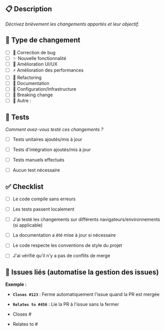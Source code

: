 ## 📋 Description

*Décrivez brièvement les changements apportés et leur objectif.*


## 🔄 Type de changement

- [ ] 🐛 Correction de bug
- [ ] ✨ Nouvelle fonctionnalité
- [ ] 💄 Amélioration UI/UX
- [ ] ⚡ Amélioration des performances
- [ ] 🧹 Refactoring
- [ ] 📝 Documentation
- [ ] 🔧 Configuration/Infrastructure
- [ ] 🚨 Breaking change
- [ ] 🧪 Autre : 

## 🧪 Tests

*Comment avez-vous testé ces changements ?*
- [ ] Tests unitaires ajoutés/mis à jour
- [ ] Tests d'intégration ajoutés/mis à jour
- [ ] Tests manuels effectués
- [ ] Aucun test nécessaire


## ✅ Checklist

- [ ] Le code compile sans erreurs
- [ ] Les tests passent localement
- [ ] J'ai testé les changements sur différents navigateurs/environnements (si applicable)
- [ ] La documentation a été mise à jour si nécessaire
- [ ] Le code respecte les conventions de style du projet
- [ ] J'ai vérifié qu'il n'y a pas de conflits de merge


## 🔗 Issues liés (automatise la gestion des issues)

**Exemple :**
- **`Closes #123`** : Ferme automatiquement l'issue quand la PR est mergée  
- **`Relates to #456`** : Lie la PR à l'issue sans la fermer

- Closes #
- Relates to #
